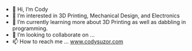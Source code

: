 - 👋 Hi, I’m Cody
- 👀 I’m interested in 3D Printing, Mechanical Design, and Electronics
- 🌱 I’m currently learning more about 3D Printing as well as dabbling in programming.
- 💞️ I’m looking to collaborate on ...
- 📫 How to reach me ... www.codysuzor.com

<!---
codysooz/codysooz is a ✨ special ✨ repository because its `README.md` (this file) appears on your GitHub profile.
You can click the Preview link to take a look at your changes.
--->
